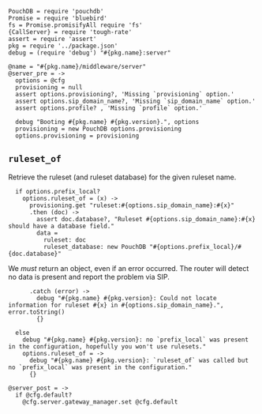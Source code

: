     PouchDB = require 'pouchdb'
    Promise = require 'bluebird'
    fs = Promise.promisifyAll require 'fs'
    {CallServer} = require 'tough-rate'
    assert = require 'assert'
    pkg = require '../package.json'
    debug = (require 'debug') "#{pkg.name}:server"

    @name = "#{pkg.name}/middleware/server"
    @server_pre = ->
      options = @cfg
      provisioning = null
      assert options.provisioning?, 'Missing `provisioning` option.'
      assert options.sip_domain_name?, 'Missing `sip_domain_name` option.'
      assert options.profile? , 'Missing `profile` option.'

      debug "Booting #{pkg.name} #{pkg.version}.", options
      provisioning = new PouchDB options.provisioning
      options.provisioning = provisioning

`ruleset_of`
------------

Retrieve the ruleset (and ruleset database) for the given ruleset name.

      if options.prefix_local?
        options.ruleset_of = (x) ->
          provisioning.get "ruleset:#{options.sip_domain_name}:#{x}"
          .then (doc) ->
            assert doc.database?, "Ruleset #{options.sip_domain_name}:#{x} should have a database field."
            data =
              ruleset: doc
              ruleset_database: new PouchDB "#{options.prefix_local}/#{doc.database}"

We _must_ return an object, even if an error occurred. The router will detect no data is present and report the problem via SIP.

          .catch (error) ->
            debug "#{pkg.name} #{pkg.version}: Could not locate information for ruleset #{x} in #{options.sip_domain_name}.", error.toString()
            {}

      else
        debug "#{pkg.name} #{pkg.version}: no `prefix_local` was present in the configuration, hopefully you won't use rulesets."
        options.ruleset_of = ->
          debug "#{pkg.name} #{pkg.version}: `ruleset_of` was called but no `prefix_local` was present in the configuration."
          {}

    @server_post = ->
      if @cfg.default?
        @cfg.server.gateway_manager.set @cfg.default
